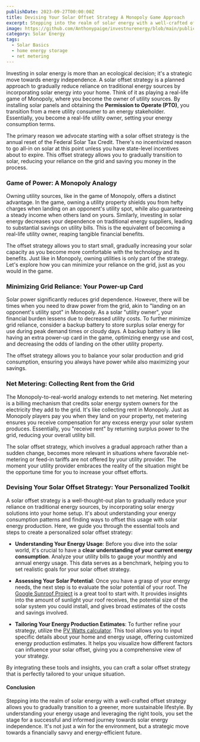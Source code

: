 ```yaml
---
publishDate: 2023-09-27T00:00:00Z
title: Devising Your Solar Offset Strategy A Monopoly Game Approach
excerpt: Stepping into the realm of solar energy with a well-crafted offset strategy allows you to gradually transition to a greener, more sustainable lifestyle.
image: https://github.com/Anthonypaige/investnurenergy/blob/main/public/images/cover-art/FYI-4-cover-art.png?raw=true
category: Solar Energy
tags:
  - Solar Basics
  - home energy storage
  - net metering 
---
```


Investing in solar energy is more than an ecological decision; it's a strategic move towards energy independence. A solar offset strategy is a planned approach to gradually reduce reliance on traditional energy sources by incorporating solar energy into your home. Think of it as playing a real-life game of Monopoly, where you become the owner of utility sources. By installing solar panels and obtaining the **Permission to Operate (PTO)**, you transition from a mere utility consumer to an energy stakeholder. Essentially, you become a real-life utility owner, setting your energy consumption terms.

The primary reason we advocate starting with a solar offset strategy is the annual reset of the Federal Solar Tax Credit. There's no incentivized reason to go all-in on solar at this point unless you have state-level incentives about to expire. This offset strategy allows you to gradually transition to solar, reducing your reliance on the grid and saving you money in the process.

### **Game of Power: A Monopoly Analogy**

Owning utility sources, like in the game of Monopoly, offers a distinct advantage. In the game, owning a utility property shields you from hefty charges when landing on an opponent's utility spot, while also guaranteeing a steady income when others land on yours. Similarly, investing in solar energy decreases your dependence on traditional energy suppliers, leading to substantial savings on utility bills. This is the equivalent of becoming a real-life utility owner, reaping tangible financial benefits.

The offset strategy allows you to start small, gradually increasing your solar capacity as you become more comfortable with the technology and its benefits. Just like in Monopoly, owning utilities is only part of the strategy. Let's explore how you can minimize your reliance on the grid, just as you would in the game.

### **Minimizing Grid Reliance: Your Power-up Card**

Solar power significantly reduces grid dependence. However, there will be times when you need to draw power from the grid, akin to "landing on an opponent's utility spot" in Monopoly. As a solar "utility owner", your financial burden lessens due to decreased utility costs. To further minimize grid reliance, consider a backup battery to store surplus solar energy for use during peak demand times or cloudy days. A backup battery is like having an extra power-up card in the game, optimizing energy use and cost, and decreasing the odds of landing on the other utility property.

The offset strategy allows you to balance your solar production and grid consumption, ensuring you always have power while also maximizing your savings.

### **Net Metering: Collecting Rent from the Grid**

The Monopoly-to-real-world analogy extends to net metering. Net metering is a billing mechanism that credits solar energy system owners for the electricity they add to the grid. It's like collecting rent in Monopoly. Just as Monopoly players pay you when they land on your property, net metering ensures you receive compensation for any excess energy your solar system produces. Essentially, you "receive rent" by returning surplus power to the grid, reducing your overall utility bill.

The solar offset strategy, which involves a gradual approach rather than a sudden change, becomes more relevant in situations where favorable net-metering or feed-in tariffs are not offered by your utility provider. The moment your utility provider embraces the reality of the situation might be the opportune time for you to increase your offset efforts.

### **Devising Your Solar Offset Strategy: Your Personalized Toolkit**

A solar offset strategy is a well-thought-out plan to gradually reduce your reliance on traditional energy sources, by incorporating solar energy solutions into your home setup. It's about understanding your energy consumption patterns and finding ways to offset this usage with solar energy production. Here, we guide you through the essential tools and steps to create a personalized solar offset strategy:

- **Understanding Your Energy Usage**: Before you dive into the solar world, it's crucial to have a **clear understanding of your current energy consumption**. Analyze your utility bills to gauge your monthly and annual energy usage. This data serves as a benchmark, helping you to set realistic goals for your solar offset strategy.

- **Assessing Your Solar Potential**: Once you have a grasp of your energy needs, the next step is to evaluate the solar potential of your roof. The [Google Sunroof Project](https://sunroof.withgoogle.com/) is a great tool to start with. It provides insights into the amount of sunlight your roof receives, the potential size of the solar system you could install, and gives broad estimates of the costs and savings involved.

- **Tailoring Your Energy Production Estimates**: To further refine your strategy, utilize the [PV Watts calculator](https://pvwatts.nrel.gov/). This tool allows you to input specific details about your home and energy usage, offering customized energy production estimates. It helps you visualize how different factors can influence your solar offset, giving you a comprehensive view of your strategy.

By integrating these tools and insights, you can craft a solar offset strategy that is perfectly tailored to your unique situation.

#### **Conclusion**

Stepping into the realm of solar energy with a well-crafted offset strategy allows you to gradually transition to a greener, more sustainable lifestyle. By understanding your energy usage and leveraging the right tools, you set the stage for a successful and informed journey towards solar energy independence. It's not just a win for the environment, but a strategic move towards a financially savvy and energy-efficient future.
